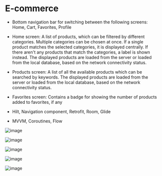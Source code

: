 # E-commerce

* Bottom navigation bar for switching between the following screens: Home, Cart, Favorites, Profile
* Home screen: A list of products, which can be filtered by different categories. Multiple categories can be chosen at once. If a single product matches the selected categories, it is displayed centrally. If there aren't any products that match the categories, a label is shown instead. The displayed products are loaded from the server or loaded from the local database, based on the network connectivity status.
* Products screen: A list of all the available products which can be searched by keywords. The displayed products are loaded from the server or loaded from the local database, based on the network connectivity status.
* Favorites screen: Contains a badge for showing the number of products added to favorites, if any

* Hilt, Navigation component, Retrofit, Room, Glide
* MVVM, Coroutines, Flow

![image](https://user-images.githubusercontent.com/57250076/221435461-9905b02b-f9d7-4c3f-9fd6-8a447e95365e.png)

![image](https://user-images.githubusercontent.com/57250076/221630116-74f7bbb1-7d71-482b-90f9-a108f2997133.png)

![image](https://user-images.githubusercontent.com/57250076/223227707-50fbc432-f09f-4fb2-9f1e-c0319760c89f.png)

![image](https://user-images.githubusercontent.com/57250076/223228364-6b99fb25-d278-4f24-86e8-8d38211baeef.png)

![image](https://user-images.githubusercontent.com/57250076/223228453-5e7caf34-58ae-4efe-8996-8e29d45de657.png)


